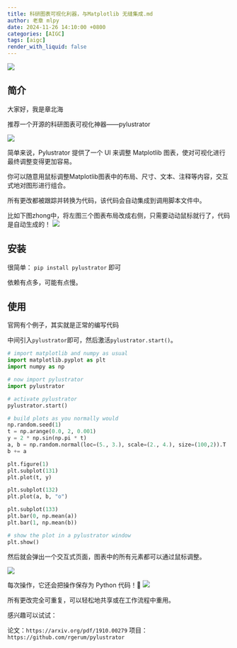 ```yaml
---
title: 科研图表可视化利器，与Matplotlib 无缝集成.md
author: 老章 mlpy
date: 2024-11-26 14:10:00 +0800
categories: [AIGC]
tags: [aigc]
render_with_liquid: false
---
```



![](https://r2blog.zhanglearning.com/2024/11/562ef516b240422176cde24c9937030e.png)


## 简介
大家好，我是章北海

推荐一个开源的科研图表可视化神器——pylustrator

![](https://r2blog.zhanglearning.com/2024/11/b4284ea12fb754ed14566d9d67c5f00a.png)


简单来说，Pylustrator 提供了一个 UI 来调整 Matplotlib 图表，使对可视化进行最终调整变得更加容易。

你可以随意用鼠标调整Matplotlib图表中的布局、尺寸、文本、注释等内容，交互式地对图形进行组合。

所有更改都被跟踪并转换为代码，该代码会自动集成到调用脚本文件中。

比如下图zhong中，将左图三个图表布局改成右侧，只需要动动鼠标就行了，代码是自动生成的！
![](https://r2blog.zhanglearning.com/2024/11/6c6fb5ca482b5fe636c0e196592f7334.png)

## 安装
很简单： `pip install pylustrator` 即可

依赖有点多，可能有点慢。

## 使用

官网有个例子，其实就是正常的编写代码

中间引入`pylustrator`即可，然后激活`pylustrator.start()`。

```python
# import matplotlib and numpy as usual
import matplotlib.pyplot as plt
import numpy as np

# now import pylustrator
import pylustrator

# activate pylustrator
pylustrator.start()

# build plots as you normally would
np.random.seed(1)
t = np.arange(0.0, 2, 0.001)
y = 2 * np.sin(np.pi * t)
a, b = np.random.normal(loc=(5., 3.), scale=(2., 4.), size=(100,2)).T
b += a

plt.figure(1)
plt.subplot(131)
plt.plot(t, y)

plt.subplot(132)
plt.plot(a, b, "o")

plt.subplot(133)
plt.bar(0, np.mean(a))
plt.bar(1, np.mean(b))

# show the plot in a pylustrator window
plt.show()
```

然后就会弹出一个交互式页面，图表中的所有元素都可以通过鼠标调整。

![](https://r2blog.zhanglearning.com/2024/11/d51585d0561ed3af74b467edc3e1c51e.png)

每次操作，它还会把操作保存为 Python 代码！💾 
![](https://r2blog.zhanglearning.com/2024/11/2f24bbe8cd3392d494de5f237a81220e.png)


所有更改完全可重复，可以轻松地共享或在工作流程中重用。

感兴趣可以试试：

论文：`https://arxiv.org/pdf/1910.00279`
项目：`https://github.com/rgerum/pylustrator`

